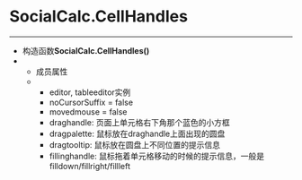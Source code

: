 # SocialCalc.CellHandles

---

- 构造函数**SocialCalc.CellHandles()**
- - 成员属性
  - - editor, tableeditor实例
    - noCursorSuffix = false
    - movedmouse = false
    - draghandle: 页面上单元格右下角那个蓝色的小方框
    - dragpalette: 鼠标放在draghandle上面出现的圆盘
    - dragtooltip: 鼠标放在圆盘上不同位置的提示信息
    - fillinghandle: 鼠标拖着单元格移动的时候的提示信息，一般是filldown/fillright/fillleft